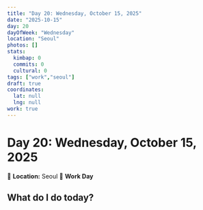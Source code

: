 ```yaml
---
title: "Day 20: Wednesday, October 15, 2025"
date: "2025-10-15"
day: 20
dayOfWeek: "Wednesday"
location: "Seoul"
photos: []
stats:
  kimbap: 0
  commits: 0
  cultural: 0
tags: ["work","seoul"]
draft: true
coordinates:
  lat: null
  lng: null
work: true
---
```

# Day 20: Wednesday, October 15, 2025

📍 **Location:** Seoul
💼 **Work Day**

## What do I do today?


